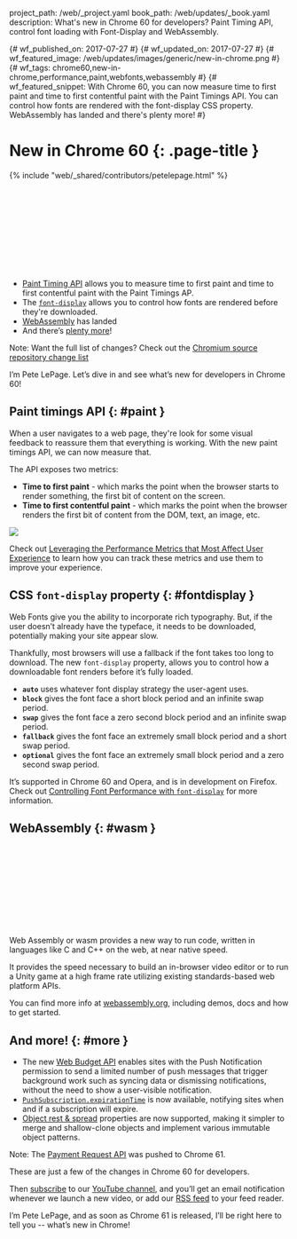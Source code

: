 project_path: /web/_project.yaml book_path: /web/updates/_book.yaml description: What's new in Chrome 60 for developers? Paint Timing API, control font loading with Font-Display and WebAssembly.

{# wf_published_on: 2017-07-27 #} {# wf_updated_on: 2017-07-27 #} {# wf_featured_image: /web/updates/images/generic/new-in-chrome.png #} {# wf_tags: chrome60,new-in-chrome,performance,paint,webfonts,webassembly #} {# wf_featured_snippet: With Chrome 60, you can now measure time to first paint and time to first contentful paint with the Paint Timings API. You can control how fonts are rendered with the font-display CSS property. WebAssembly has landed and there's plenty more! #}

# New in Chrome 60 {: .page-title }

{% include "web/_shared/contributors/petelepage.html" %}

<div class="clearfix"></div>

<div class="video-wrapper">
  <iframe class="devsite-embedded-youtube-video" data-video-id="vE7JTf2_-ws"
          data-autohide="1" data-showinfo="0" frameborder="0" allowfullscreen>
  </iframe>
</div>

* [Paint Timing API](#paint) allows you to measure time to first paint and time to first contentful paint with the Paint Timings AP.
* The [`font-display`](#fontdisplay) allows you to control how fonts are rendered before they're downloaded.
* [WebAssembly](#wasm) has landed
* And there’s [plenty more](#more)!

Note: Want the full list of changes? Check out the [Chromium source repository change list](https://chromium.googlesource.com/chromium/src/+log/59.0.3071.80..60.0.3112.78?pretty=fuller&n=10000)

<div class="clearfix"></div>

I’m Pete LePage. Let’s dive in and see what’s new for developers in Chrome 60!

<div class="clearfix"></div>

## Paint timings API {: #paint }

When a user navigates to a web page, they're look for some visual feedback to reassure them that everything is working. With the new paint timings API, we can now measure that.

The API exposes two metrics:

* **Time to first paint** - which marks the point when the browser starts to render something, the first bit of content on the screen. 
* **Time to first contentful paint** - which marks the point when the browser renders the first bit of content from the DOM, text, an image, etc. 

<img src="/web/updates/images/2017/06/perf-metrics-load-timeline.png" />

Check out [Leveraging the Performance Metrics that Most Affect User Experience](/web/updates/2017/06/user-centric-performance-metrics) to learn how you can track these metrics and use them to improve your experience.

## CSS `font-display` property {: #fontdisplay }

Web Fonts give you the ability to incorporate rich typography. But, if the user doesn’t already have the typeface, it needs to be downloaded, potentially making your site appear slow.

Thankfully, most browsers will use a fallback if the font takes too long to download. The new `font-display` property, allows you to control how a downloadable font renders before it’s fully loaded.

* **`auto`** uses whatever font display strategy the user-agent uses.
* **`block`** gives the font face a short block period and an infinite swap period.
* **`swap`** gives the font face a zero second block period and an infinite swap period.
* **`fallback`** gives the font face an extremely small block period and a short swap period.
* **`optional`** gives the font face an extremely small block period and a zero second swap period.

It’s supported in Chrome 60 and Opera, and is in development on Firefox. Check out [Controlling Font Performance with `font-display`](/web/updates/2016/02/font-display) for more information.

## WebAssembly {: #wasm }

<div class="video-wrapper">
  <iframe class="devsite-embedded-youtube-video" data-video-id="6v4E6oksar0"
          data-autohide="1" data-showinfo="0" frameborder="0" allowfullscreen>
  </iframe>
</div>

Web Assembly or wasm provides a new way to run code, written in languages like C and C++ on the web, at near native speed.

It provides the speed necessary to build an in-browser video editor or to run a Unity game at a high frame rate utilizing existing standards-based web platform APIs.

You can find more info at [webassembly.org](http://webassembly.org), including demos, docs and how to get started.

<div class="clearfix"></div>

## And more! {: #more }

* The new [Web Budget API](/web/updates/2017/06/budget-api) enables sites with the Push Notification permission to send a limited number of push messages that trigger background work such as syncing data or dismissing notifications, without the need to show a user-visible notification.
* [`PushSubscription.expirationTime`](https://w3c.github.io/push-api/#dom-pushsubscription-expirationtime) is now available, notifying sites when and if a subscription will expire.
* [Object rest & spread](/web/updates/2017/06/object-rest-spread) properties are now supported, making it simpler to merge and shallow-clone objects and implement various immutable object patterns. 

Note: The [Payment Request API](/web/fundamentals/discovery-and-monetization/payment-request/) was pushed to Chrome 61.

These are just a few of the changes in Chrome 60 for developers.

Then [subscribe](https://goo.gl/6FP1a5) to our [YouTube channel](https://www.youtube.com/user/ChromeDevelopers/), and you’ll get an email notification whenever we launch a new video, or add our [RSS feed](/web/shows/rss.xml) to your feed reader.

I’m Pete LePage, and as soon as Chrome 61 is released, I’ll be right here to tell you -- what’s new in Chrome!